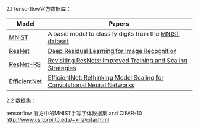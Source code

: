 2.1 tensorflow官方数据库：

| Model                                                        | Papers                                                       |
| ------------------------------------------------------------ | ------------------------------------------------------------ |
| [MNIST](https://github.com/tensorflow/models/blob/master/official/vision/image_classification) | A basic model to classify digits from the [MNIST dataset](http://yann.lecun.com/exdb/mnist/) |
| [ResNet](https://github.com/tensorflow/models/blob/master/official/vision/image_classification) | [Deep Residual Learning for Image Recognition](https://arxiv.org/abs/1512.03385) |
| [ResNet-RS](https://github.com/tensorflow/models/blob/master/official/vision/image_classification) | [Revisiting ResNets: Improved Training and Scaling Strategies](https://arxiv.org/abs/2103.07579) |
| [EfficientNet](https://github.com/tensorflow/models/blob/master/official/vision/image_classification) | [EfficientNet: Rethinking Model Scaling for Convolutional Neural Networks](https://arxiv.org/abs/1905.11946) |

2.2 数据集：

tensorflow 官方中的MNIST手写字体数据集  and CIFAR-10  http://www.cs.toronto.edu/~kriz/cifar.html